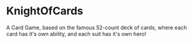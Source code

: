 # KnightOfCards
A Card Game, based on the famous 52-count deck of cards, where each card has it's own ability, and each suit has it's own hero!
